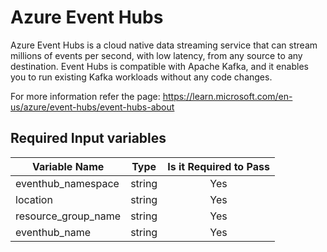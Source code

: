 # Azure Event Hubs

Azure Event Hubs is a cloud native data streaming service that can stream millions of events per second, with low latency, from any source to any destination. Event Hubs is compatible with Apache Kafka, and it enables you to run existing Kafka workloads without any code changes.

For more information refer the page: https://learn.microsoft.com/en-us/azure/event-hubs/event-hubs-about

## Required Input variables

| Variable Name  | Type  | Is it Required to Pass  |
|----------------|-------|:-----------------------:|
| eventhub_namespace | string | Yes |
| location | string | Yes |
| resource_group_name | string | Yes |
| eventhub_name | string | Yes |
